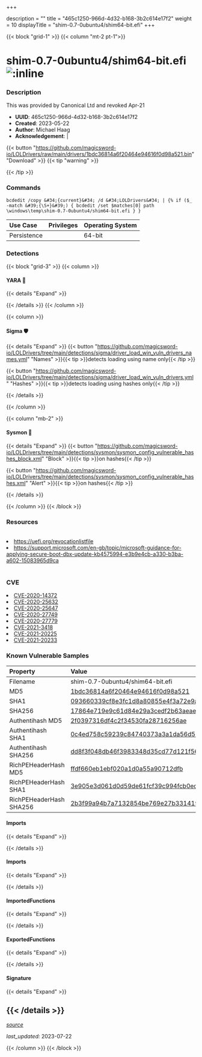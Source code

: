 +++

description = ""
title = "465c1250-966d-4d32-b168-3b2c614e17f2"
weight = 10
displayTitle = "shim-0.7-0ubuntu4/shim64-bit.efi"
+++


{{< block "grid-1" >}}
{{< column "mt-2 pt-1">}}


# shim-0.7-0ubuntu4/shim64-bit.efi ![:inline](/images/twitter_verified.png) 


### Description

This was provided by Canonical Ltd and revoked Apr-21
- **UUID**: 465c1250-966d-4d32-b168-3b2c614e17f2
- **Created**: 2023-05-22
- **Author**: Michael Haag
- **Acknowledgement**:  | [](https://twitter.com/)

{{< button "https://github.com/magicsword-io/LOLDrivers/raw/main/drivers/1bdc36814a6f20464e94616f0d98a521.bin" "Download" >}}
{{< tip "warning" >}}

{{< /tip >}}

### Commands

```
bcdedit /copy &#34;{current}&#34; /d &#34;LOLDrivers&#34; | {% if ($_ -match &#39;{\S+}&#39;) { bcdedit /set $matches[0] path \windows\temp\shim-0.7-0ubuntu4/shim64-bit.efi } }
```


| Use Case | Privileges | Operating System | 
|:---- | ---- | ---- |
| Persistence |  | 64-bit |



### Detections


{{< block "grid-3" >}}
{{< column >}}
#### YARA 🏹
{{< details "Expand" >}}

{{< /details >}}
{{< /column >}}



{{< column >}}

#### Sigma 🛡️
{{< details "Expand" >}}
{{< button "https://github.com/magicsword-io/LOLDrivers/tree/main/detections/sigma/driver_load_win_vuln_drivers_names.yml" "Names" >}}{{< tip >}}detects loading using name only{{< /tip >}} 


{{< button "https://github.com/magicsword-io/LOLDrivers/tree/main/detections/sigma/driver_load_win_vuln_drivers.yml" "Hashes" >}}{{< tip >}}detects loading using hashes only{{< /tip >}} 

{{< /details >}}

{{< /column >}}


{{< column "mb-2" >}}

#### Sysmon 🔎
{{< details "Expand" >}}
{{< button "https://github.com/magicsword-io/LOLDrivers/tree/main/detections/sysmon/sysmon_config_vulnerable_hashes_block.xml" "Block" >}}{{< tip >}}on hashes{{< /tip >}} 

{{< button "https://github.com/magicsword-io/LOLDrivers/tree/main/detections/sysmon/sysmon_config_vulnerable_hashes.xml" "Alert" >}}{{< tip >}}on hashes{{< /tip >}} 

{{< /details >}}

{{< /column >}}
{{< /block >}}


### Resources
<br>
<li><a href="https://uefi.org/revocationlistfile">https://uefi.org/revocationlistfile</a></li>
<li><a href="https://support.microsoft.com/en-gb/topic/microsoft-guidance-for-applying-secure-boot-dbx-update-kb4575994-e3b9e4cb-a330-b3ba-a602-15083965d9ca">https://support.microsoft.com/en-gb/topic/microsoft-guidance-for-applying-secure-boot-dbx-update-kb4575994-e3b9e4cb-a330-b3ba-a602-15083965d9ca</a></li>
<br>

### CVE

<li><a href="https://cve.mitre.org/cgi-bin/cvename.cgi?name=CVE-2020-14372">CVE-2020-14372</a></li>
<li><a href="https://cve.mitre.org/cgi-bin/cvename.cgi?name=CVE-2020-25632">CVE-2020-25632</a></li>
<li><a href="https://cve.mitre.org/cgi-bin/cvename.cgi?name=CVE-2020-25647">CVE-2020-25647</a></li>
<li><a href="https://cve.mitre.org/cgi-bin/cvename.cgi?name=CVE-2020-27749">CVE-2020-27749</a></li>
<li><a href="https://cve.mitre.org/cgi-bin/cvename.cgi?name=CVE-2020-27779">CVE-2020-27779</a></li>
<li><a href="https://cve.mitre.org/cgi-bin/cvename.cgi?name=CVE-2021-3418">CVE-2021-3418</a></li>
<li><a href="https://cve.mitre.org/cgi-bin/cvename.cgi?name=CVE-2021-20225">CVE-2021-20225</a></li>
<li><a href="https://cve.mitre.org/cgi-bin/cvename.cgi?name=CVE-2021-20233">CVE-2021-20233</a></li>

### Known Vulnerable Samples

| Property           | Value |
|:-------------------|:------|
| Filename           | shim-0.7-0ubuntu4/shim64-bit.efi |
| MD5                | [1bdc36814a6f20464e94616f0d98a521](https://www.virustotal.com/gui/file/1bdc36814a6f20464e94616f0d98a521) |
| SHA1               | [093660339cf8e3fc1d8a80855e4f3a72e9a92f30](https://www.virustotal.com/gui/file/093660339cf8e3fc1d8a80855e4f3a72e9a92f30) |
| SHA256             | [17864e719e9c61d84e29a3cedf2b63aeaecfc10867211efc3077dd216b0a4965](https://www.virustotal.com/gui/file/17864e719e9c61d84e29a3cedf2b63aeaecfc10867211efc3077dd216b0a4965) |
| Authentihash MD5   | [2f0397316df4c2f34530fa28716256ae](https://www.virustotal.com/gui/search/authentihash%253A2f0397316df4c2f34530fa28716256ae) |
| Authentihash SHA1  | [0c4ed758c59239c84740373a3a1da56d5d4b400b](https://www.virustotal.com/gui/search/authentihash%253A0c4ed758c59239c84740373a3a1da56d5d4b400b) |
| Authentihash SHA256| [dd8f3f048db46f3983348d35cd77d121f56d856cf33234857073e25a7f450b2c](https://www.virustotal.com/gui/search/authentihash%253Add8f3f048db46f3983348d35cd77d121f56d856cf33234857073e25a7f450b2c) |
| RichPEHeaderHash MD5   | [ffdf660eb1ebf020a1d0a55a90712dfb](https://www.virustotal.com/gui/search/rich_pe_header_hash%253Affdf660eb1ebf020a1d0a55a90712dfb) |
| RichPEHeaderHash SHA1  | [3e905e3d061d0d59de61fcf39c994fcb0ec1bab3](https://www.virustotal.com/gui/search/rich_pe_header_hash%253A3e905e3d061d0d59de61fcf39c994fcb0ec1bab3) |
| RichPEHeaderHash SHA256| [2b3f99a94b7a7132854be769e27b331419c53989ef42f686d6f5ba09ddefefd6](https://www.virustotal.com/gui/search/rich_pe_header_hash%253A2b3f99a94b7a7132854be769e27b331419c53989ef42f686d6f5ba09ddefefd6) |


#### Imports
{{< details "Expand" >}}

{{< /details >}}
#### Imports
{{< details "Expand" >}}

{{< /details >}}
#### ImportedFunctions
{{< details "Expand" >}}

{{< /details >}}
#### ExportedFunctions
{{< details "Expand" >}}

{{< /details >}}

#### Signature
{{< details "Expand" >}}

{{< /details >}}
-----



[*source*](https://github.com/magicsword-io/LOLDrivers/tree/main/yaml/465c1250-966d-4d32-b168-3b2c614e17f2.yaml)

*last_updated:* 2023-07-22








{{< /column >}}
{{< /block >}}
